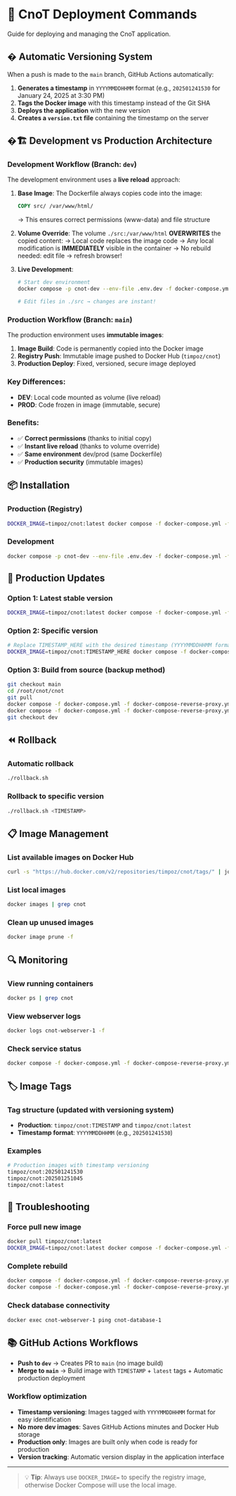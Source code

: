 # 🚀 CnoT Deployment Commands

Guide for deploying and managing the CnoT application.

## �️ Automatic Versioning System

When a push is made to the `main` branch, GitHub Actions automatically:

1. **Generates a timestamp** in `YYYYMMDDHHMM` format (e.g., `202501241530` for January 24, 2025 at 3:30 PM)
2. **Tags the Docker image** with this timestamp instead of the Git SHA
3. **Deploys the application** with the new version
4. **Creates a `version.txt` file** containing the timestamp on the server

## �🏗️ Development vs Production Architecture

### Development Workflow (Branch: `dev`)
The development environment uses a **live reload** approach:

1. **Base Image**: The Dockerfile always copies code into the image:
   ```dockerfile
   COPY src/ /var/www/html/
   ```
   → This ensures correct permissions (www-data) and file structure

2. **Volume Override**: The volume `./src:/var/www/html` **OVERWRITES** the copied content:
   → Local code replaces the image code
   → Any local modification is **IMMEDIATELY** visible in the container
   → No rebuild needed: edit file → refresh browser!

3. **Live Development**:
   ```bash
   # Start dev environment
   docker compose -p cnot-dev --env-file .env.dev -f docker-compose.yml -f docker-compose-dev.yml up -d
   
   # Edit files in ./src → changes are instant!
   ```

### Production Workflow (Branch: `main`)
The production environment uses **immutable images**:

1. **Image Build**: Code is permanently copied into the Docker image
2. **Registry Push**: Immutable image pushed to Docker Hub (`timpoz/cnot`)
3. **Production Deploy**: Fixed, versioned, secure image deployed

### Key Differences:
- **DEV**: Local code mounted as volume (live reload)
- **PROD**: Code frozen in image (immutable, secure)

### Benefits:
- ✅ **Correct permissions** (thanks to initial copy)
- ✅ **Instant live reload** (thanks to volume override)
- ✅ **Same environment** dev/prod (same Dockerfile)
- ✅ **Production security** (immutable images)

## 📦 Installation

### Production (Registry)
```bash
DOCKER_IMAGE=timpoz/cnot:latest docker compose -f docker-compose.yml -f docker-compose-reverse-proxy.yml up -d
```

### Development
```bash
docker compose -p cnot-dev --env-file .env.dev -f docker-compose.yml -f docker-compose-dev.yml -f docker-compose-reverse-proxy-dev.yml up -d --build
```

## 🔄 Production Updates

### Option 1: Latest stable version
```bash
DOCKER_IMAGE=timpoz/cnot:latest docker compose -f docker-compose.yml -f docker-compose-reverse-proxy.yml up -d --force-recreate
```

### Option 2: Specific version
```bash
# Replace TIMESTAMP_HERE with the desired timestamp (YYYYMMDDHHMM format)
DOCKER_IMAGE=timpoz/cnot:TIMESTAMP_HERE docker compose -f docker-compose.yml -f docker-compose-reverse-proxy.yml up -d --force-recreate
```

### Option 3: Build from source (backup method)
```bash
git checkout main
cd /root/cnot/cnot
git pull
docker compose -f docker-compose.yml -f docker-compose-reverse-proxy.yml build --no-cache
docker compose -f docker-compose.yml -f docker-compose-reverse-proxy.yml up -d --force-recreate
git checkout dev
```

## ⏪ Rollback

### Automatic rollback
```bash
./rollback.sh
```

### Rollback to specific version
```bash
./rollback.sh <TIMESTAMP>
```

## 📋 Image Management

### List available images on Docker Hub
```bash
curl -s "https://hub.docker.com/v2/repositories/timpoz/cnot/tags/" | jq -r '.results[] | .name' | head -10
```

### List local images
```bash
docker images | grep cnot
```

### Clean up unused images
```bash
docker image prune -f
```

## 🔍 Monitoring

### View running containers
```bash
docker ps | grep cnot
```

### View webserver logs
```bash
docker logs cnot-webserver-1 -f
```

### Check service status
```bash
docker compose -f docker-compose.yml -f docker-compose-reverse-proxy.yml ps
```

## 🏷️ Image Tags

### Tag structure (updated with versioning system)
- **Production**: `timpoz/cnot:TIMESTAMP` and `timpoz/cnot:latest`
- **Timestamp format**: `YYYYMMDDHHMM` (e.g., `202501241530`)

### Examples
```bash
# Production images with timestamp versioning
timpoz/cnot:202501241530
timpoz/cnot:202501251045
timpoz/cnot:latest
```

## 🔧 Troubleshooting

### Force pull new image
```bash
docker pull timpoz/cnot:latest
DOCKER_IMAGE=timpoz/cnot:latest docker compose -f docker-compose.yml -f docker-compose-reverse-proxy.yml up -d --force-recreate
```

### Complete rebuild
```bash
docker compose -f docker-compose.yml -f docker-compose-reverse-proxy.yml down
docker compose -f docker-compose.yml -f docker-compose-reverse-proxy.yml up -d --build --force-recreate
```

### Check database connectivity
```bash
docker exec cnot-webserver-1 ping cnot-database-1
```

## 📚 GitHub Actions Workflows

- **Push to `dev`** → Creates PR to `main` (no image build)
- **Merge to `main`** → Build image with `TIMESTAMP` + `latest` tags + Automatic production deployment

### Workflow optimization
- **Timestamp versioning**: Images tagged with `YYYYMMDDHHMM` format for easy identification
- **No more dev images**: Saves GitHub Actions minutes and Docker Hub storage
- **Production only**: Images are built only when code is ready for production
- **Version tracking**: Automatic version display in the application interface

---

> 💡 **Tip**: Always use `DOCKER_IMAGE=` to specify the registry image, otherwise Docker Compose will use the local image.

